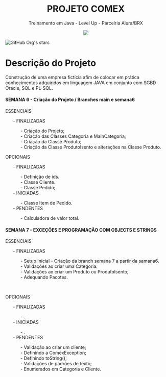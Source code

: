 <h1 align="center"> PROJETO COMEX </h1>

<p align="center">Treinamento em Java - Level Up - Parceiria Alura/BRX</p>

<p align="center">
<img src="http://img.shields.io/static/v1?label=STATUS&message=EM%20DESENVOLVIMENTO&color=GREEN&style=for-the-badge"/>
</p>

![GitHub Org's stars](https://img.shields.io/github/stars/leandro-molinari?style=social)

<h1>Descrição do Projeto</h1>

Construção de uma empresa fictícia afim de colocar em prática conhecimentos adquiridos em linguagem JAVA em conjunto com SGBD Oracle, SQL e PL-SQL.

<h4>SEMANA 6 - Criação do Projeto / Branches main e semana6</h4>
<p>
ESSENCIAIS</p>
<ul>
	- FINALIZADAS<br/>
	<ul>
		- Criação do Projeto;<br/>
    - Criação das Classes Categoria e MainCategoria;<br/>
    - Criação da Classe Produto;<br/>
    - Criação da Classe ProdutoIsento e alterações na Classe Produto.</ul>
</ul>
OPCIONAIS<br/>
 <ul>
	- FINALIZADAS<br/>
	<ul>
		- Definição de ids.<br/>
		- Classe Cliente.<br/>
		- Classe Pedido;<br/>
	</ul>
	- INICIADAS<br/>
	<ul>
	- Classe Item de Pedido.<br/>
	</ul>
	- PENDENTES<br/>
	<ul>
    	- Calculadora de valor total.
	</ul>
	</ul>
  <h4>SEMANA 7 - EXCEÇÕES E PROGRAMAÇÃO COM OBJECTS E STRINGS</h4>
<p>
<p>ESSENCIAIS</p>
	<ul>
	- FINALIZADAS<br/>
		<ul>
		- Setup Inicial - Criação da branch semana 7 a partir da samana6.<br/>
		- Validações ao criar uma Categoria.<br/>
		- Validações ao criar um Produto ou ProdutoIsento;<br/>
		- Adequando Pacotes.<br/>
  	</ul>
	</ul>
<br/>	
<p>OPCIONAIS<br/>
 <ul>
	- FINALIZADAS<br/>
	<ul>
		- .
	</ul>
	- INICIADAS<br/>
	<ul>
		- .
	</ul>
	- PENDENTES<br/>
	<ul>
		- Validação ao criar um cliente;<br/>
    - Definindo a ComexException;<br/>
		- Definindo toString();<br/>
    - Validações de padrões de texto;<br/>
    - Enumerados em Categoria e Cliente.
	</ul>
	</ul>
